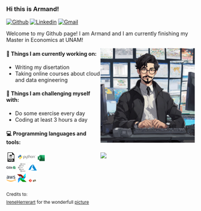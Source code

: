 ### Hi this is Armand!

[![Github](https://img.shields.io/badge/-Github-000?style=flat&logo=Github&logoColor=white)](https://github.com/armand-analytics/)
[![Linkedin](https://img.shields.io/badge/-LinkedIn-blue?style=flat&logo=Linkedin&logoColor=white)](https://www.linkedin.com/in/atadeog/)
[![Gmail](https://img.shields.io/badge/-Gmail-c14438?style=flat&logo=Gmail&logoColor=white)](mailto:alterback@gmail.com)

Welcome to my Github page! I am Armand and I am currently finishing my Master in Economics at UNAM!  

<img align="right" alt="img" src="https://github.com/armand-analytics/ml-repo/blob/main/me2.png" width="50%" height="auto" />


#### 🌱 Things I am currently working on: 
- Writing my disertation
- Taking online courses about cloud and data engineering 
#### :muscle: Things I am challenging myself with:
- Do some exercise every day
- Coding at least 3 hours a day

#### :computer: Programming languages and tools: 
<p>
	<img width="50%" align="right" src="https://github-readme-stats.vercel.app/api?username=FernandoRoldan93&show_icons=true&hide_border=true" />

<code><img width="5%" src="https://github.com/armand-analytics/images/blob/main/sql-file-format-symbol-svgrepo-com.svg"></code>
<code><img width="10%" src="https://github.com/armand-analytics/images/blob/main/pytho.svg"></code>
<code><img width="4%" src="https://github.com/armand-analytics/images/blob/main/excel-svgrepo-com.svg"></code>
<br />
<code><img width="5%" src="https://github.com/armand-analytics/images/blob/main/qlik-svgrepo-com.svg"></code>
<code><img width="5%" src="https://github.com/armand-analytics/images/blob/main/cognos-analytics-svgrepo-com.svg"></code>
<code><img width="5%" src="https://github.com/armand-analytics/images/blob/main/azure-svgrepo-com.svg"></code>
<br />
<code><img width="5%" src="https://github.com/armand-analytics/images/blob/main/aws-svgrepo-com.svg"></code>
<code><img width="5%" src="https://github.com/armand-analytics/images/blob/main/airflow-svgrepo-com.svg"></code>
<code><img width="5%" src="https://github.com/armand-analytics/images/blob/main/git.svg"></code>
</p>

<sub>Credits to: <br/>[IreneHerrerart](https://www.artstation.com/ireneherrera) for the wonderfull [picture](https://github.com/FernandoRoldan93/FernandoRoldan93/blob/master/cover_image.jpg)</sub>
